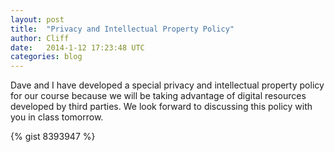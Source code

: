 ```yaml
---
layout: post
title:  "Privacy and Intellectual Property Policy"
author: Cliff
date:   2014-1-12 17:23:48 UTC
categories: blog
---
```


Dave and I have developed a special privacy and intellectual property policy for our course because we will be taking advantage of digital resources developed by third parties. We look forward to discussing this policy with you in class tomorrow.

{% gist 8393947 %}
